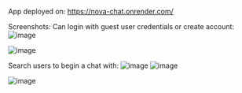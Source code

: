 App deployed on:
https://nova-chat.onrender.com/

Screenshots:
Can login with guest user credentials or create account:
![image](https://github.com/stanabe98/nova-chat/assets/79373071/ed35f998-8c92-4dec-9ef4-729cb59ca867)

![image](https://github.com/stanabe98/nova-chat/assets/79373071/bc3aeb45-4c2e-47ff-a8bc-310d93fc38b3)

Search users to begin a chat with:
![image](https://github.com/stanabe98/nova-chat/assets/79373071/c08510c0-b25c-473a-8d3a-1e88345ab531)
![image](https://github.com/stanabe98/nova-chat/assets/79373071/ca3beb1d-7f3e-42af-b21e-fbc010b72ca8)

![image](https://github.com/stanabe98/nova-chat/assets/79373071/5f9c5e1e-1a41-44a7-853d-22e85b0aca97)
